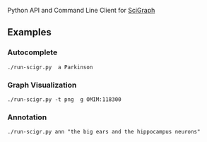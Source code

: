 Python API and Command Line Client for [SciGraph](https://github.com/SciGraph/SciGraph/)

## Examples

### Autocomplete

    ./run-scigr.py  a Parkinson

### Graph Visualization

    ./run-scigr.py -t png  g OMIM:118300


### Annotation

    ./run-scigr.py ann "the big ears and the hippocampus neurons"


